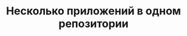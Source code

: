 ---
title: Несколько приложений в одном репозитории
permalink: rails/400_infra/30_multipleapps.html
layout: "development"
---